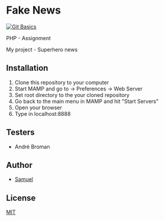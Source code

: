 # Fake News
[![Git Basics](https://media.giphy.com/media/11SDrsZw9wiOuA/giphy.gif)](https://github.com)

PHP - Assignment

My project - Superhero news

## Installation
1. Clone this repository to your computer
2. Start MAMP and go to -> Preferences -> Web Server
3. Set root directory to the your cloned repository
4. Go back to the main menu in MAMP and hit "Start Servers"
5. Open your browser
6. Type in localhost:8888

## Testers 
- André Broman

## Author
- [Samuel](github.com/WebSamuel90)


## License
[MIT](LICENSE)

